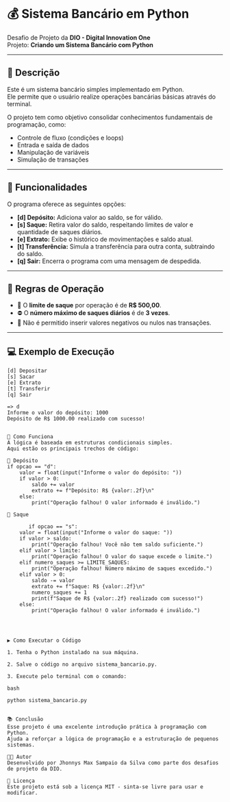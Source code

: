 # 💰 Sistema Bancário em Python

Desafio de Projeto da **DIO - Digital Innovation One**  
Projeto: **Criando um Sistema Bancário com Python**

---

## 📘 Descrição

Este é um sistema bancário simples implementado em Python.  
Ele permite que o usuário realize operações bancárias básicas através do terminal.

O projeto tem como objetivo consolidar conhecimentos fundamentais de programação, como:

- Controle de fluxo (condições e loops)
- Entrada e saída de dados
- Manipulação de variáveis
- Simulação de transações

---

## 🚀 Funcionalidades

O programa oferece as seguintes opções:

- **[d] Depósito:** Adiciona valor ao saldo, se for válido.
- **[s] Saque:** Retira valor do saldo, respeitando limites de valor e quantidade de saques diários.
- **[e] Extrato:** Exibe o histórico de movimentações e saldo atual.
- **[t] Transferência:** Simula a transferência para outra conta, subtraindo do saldo.
- **[q] Sair:** Encerra o programa com uma mensagem de despedida.

---

## 📌 Regras de Operação

- 💸 O **limite de saque** por operação é de **R$ 500,00**.
- ⛔ O **número máximo de saques diários** é de **3 vezes**.
- 🚫 Não é permitido inserir valores negativos ou nulos nas transações.

---

## 💻 Exemplo de Execução

```text
[d] Depositar
[s] Sacar
[e] Extrato
[t] Transferir
[q] Sair

=> d
Informe o valor do depósito: 1000
Depósito de R$ 1000.00 realizado com sucesso!


🧠 Como Funciona
A lógica é baseada em estruturas condicionais simples.
Aqui estão os principais trechos de código:

🔹 Depósito
if opcao == "d":
    valor = float(input("Informe o valor do depósito: "))
    if valor > 0:
        saldo += valor
        extrato += f"Depósito: R$ {valor:.2f}\n"
    else:
        print("Operação falhou! O valor informado é inválido.")

🔹 Saque

       if opcao == "s":
    valor = float(input("Informe o valor do saque: "))
    if valor > saldo:
        print("Operação falhou! Você não tem saldo suficiente.")
    elif valor > limite:
        print("Operação falhou! O valor do saque excede o limite.")
    elif numero_saques >= LIMITE_SAQUES:
        print("Operação falhou! Número máximo de saques excedido.")
    elif valor > 0:
        saldo -= valor
        extrato += f"Saque: R$ {valor:.2f}\n"
        numero_saques += 1
        print(f"Saque de R$ {valor:.2f} realizado com sucesso!")
    else:
        print("Operação falhou! O valor informado é inválido.")




▶️ Como Executar o Código

1. Tenha o Python instalado na sua máquina.

2. Salve o código no arquivo sistema_bancario.py.

3. Execute pelo terminal com o comando:

bash

python sistema_bancario.py


📚 Conclusão
Esse projeto é uma excelente introdução prática à programação com Python.
Ajuda a reforçar a lógica de programação e a estruturação de pequenos sistemas.

🧑‍💻 Autor
Desenvolvido por Jhonnys Max Sampaio da Silva como parte dos desafios de projeto da DIO.

📝 Licença
Este projeto está sob a licença MIT - sinta-se livre para usar e modificar.





